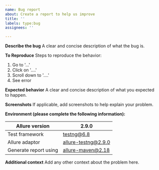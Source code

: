 ```yaml
---
name: Bug report
about: Create a report to help us improve
title: ''
labels: type:bug
assignees: ''

---
```


**Describe the bug**
A clear and concise description of what the bug is.

**To Reproduce**
Steps to reproduce the behavior:
1. Go to '...'
2. Click on '....'
3. Scroll down to '....'
4. See error

**Expected behavior**
A clear and concise description of what you expected to happen.

**Screenshots**
If applicable, add screenshots to help explain your problem.

**Environment (please complete the following information):**

| Allure version | 2.9.0 |
| --- | --- |
| Test framework | testng@6.8 |
| Allure adaptor | allure-testng@2.9.0 |
| Generate report using | allure-maven@2.18 |

**Additional context**
Add any other context about the problem here.
